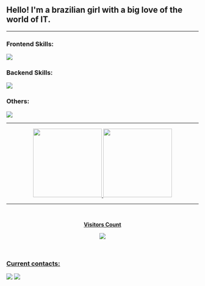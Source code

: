 ## Hello! I'm a brazilian girl with a big love of the world of IT.
<hr/>

### Frontend Skills:
<div align="left">
  <a href="https://skillicons.dev">
    <img src="https://skillicons.dev/icons?i=html,css,sass,js,react,redux,styledcomponents,tailwindcss" />
  </a>
</div>

### Backend Skills:
<div align="left">
  <a href="https://skillicons.dev">
    <img src="https://skillicons.dev/icons?i=nodejs" />
  </a>
</div>

### Others: 
<div align="left">
  <a href="https://skillicons.dev">
    <img src="https://skillicons.dev/icons?i=figma,netlify,git,github,vercel,vite" />
  </a>
</div>

<hr/>

<div align="center">
  <a href="https://github.com/thaissacarvalho">
  <img height="180rem" src="https://github-readme-stats.vercel.app/api?username=thaissacarvalho&show_icons=true&theme=tokyonight&include_all_commits=true&count_private=true"/>
  <img height="180rem" src="https://github-readme-stats.vercel.app/api/top-langs/?username=thaissacarvalho&layout=compact&langs_count=7&theme=tokyonight"/>
</div>

<hr/>

<div align="center">
<br><p align="center"><b>Visitors Count</b></p>  
<p align="center"><img align="center" src="https://profile-counter.glitch.me/{thaissacarvalho}/count.svg" /></p> 
<br>
</div>
 

 ### Current contacts:
<div> 
  <a href = "mailto:thaissa.dos2003@outlook.com"><img src="https://img.shields.io/badge/-Outlook-%23333?style=for-the-badge&logo=microsoftoutlook&logoColor=blue" target="_blank"></a>
  <a href="https://www.linkedin.com/in/thaissa-carvalho-dos-santos/" target="_blank"><img src="https://img.shields.io/badge/-LinkedIn-%230077B5?style=for-the-badge&logo=linkedin&logoColor=white" target="_blank"></a> 
</div>